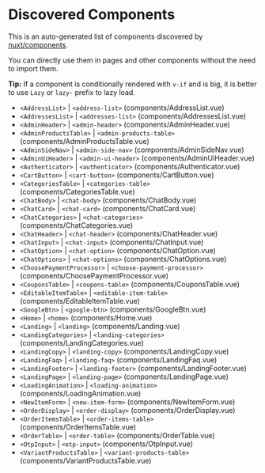 # Discovered Components

This is an auto-generated list of components discovered by [nuxt/components](https://github.com/nuxt/components).

You can directly use them in pages and other components without the need to import them.

**Tip:** If a component is conditionally rendered with `v-if` and is big, it is better to use `Lazy` or `lazy-` prefix to lazy load.

- `<AddressList>` | `<address-list>` (components/AddressList.vue)
- `<AddressesList>` | `<addresses-list>` (components/AddressesList.vue)
- `<AdminHeader>` | `<admin-header>` (components/AdminHeader.vue)
- `<AdminProductsTable>` | `<admin-products-table>` (components/AdminProductsTable.vue)
- `<AdminSideNav>` | `<admin-side-nav>` (components/AdminSideNav.vue)
- `<AdminUiHeader>` | `<admin-ui-header>` (components/AdminUiHeader.vue)
- `<Authenticator>` | `<authenticator>` (components/Authenticator.vue)
- `<CartButton>` | `<cart-button>` (components/CartButton.vue)
- `<CategoriesTable>` | `<categories-table>` (components/CategoriesTable.vue)
- `<ChatBody>` | `<chat-body>` (components/ChatBody.vue)
- `<ChatCard>` | `<chat-card>` (components/ChatCard.vue)
- `<ChatCategories>` | `<chat-categories>` (components/ChatCategories.vue)
- `<ChatHeader>` | `<chat-header>` (components/ChatHeader.vue)
- `<ChatInput>` | `<chat-input>` (components/ChatInput.vue)
- `<ChatOption>` | `<chat-option>` (components/ChatOption.vue)
- `<ChatOptions>` | `<chat-options>` (components/ChatOptions.vue)
- `<ChoosePaymentProcessor>` | `<choose-payment-processor>` (components/ChoosePaymentProcessor.vue)
- `<CouponsTable>` | `<coupons-table>` (components/CouponsTable.vue)
- `<EditableItemTable>` | `<editable-item-table>` (components/EditableItemTable.vue)
- `<GoogleBtn>` | `<google-btn>` (components/GoogleBtn.vue)
- `<Home>` | `<home>` (components/Home.vue)
- `<Landing>` | `<landing>` (components/Landing.vue)
- `<LandingCategories>` | `<landing-categories>` (components/LandingCategories.vue)
- `<LandingCopy>` | `<landing-copy>` (components/LandingCopy.vue)
- `<LandingFaq>` | `<landing-faq>` (components/LandingFaq.vue)
- `<LandingFooter>` | `<landing-footer>` (components/LandingFooter.vue)
- `<LandingPage>` | `<landing-page>` (components/LandingPage.vue)
- `<LoadingAnimation>` | `<loading-animation>` (components/LoadingAnimation.vue)
- `<NewItemForm>` | `<new-item-form>` (components/NewItemForm.vue)
- `<OrderDisplay>` | `<order-display>` (components/OrderDisplay.vue)
- `<OrderItemsTable>` | `<order-items-table>` (components/OrderItemsTable.vue)
- `<OrderTable>` | `<order-table>` (components/OrderTable.vue)
- `<OtpInput>` | `<otp-input>` (components/OtpInput.vue)
- `<VariantProductsTable>` | `<variant-products-table>` (components/VariantProductsTable.vue)
